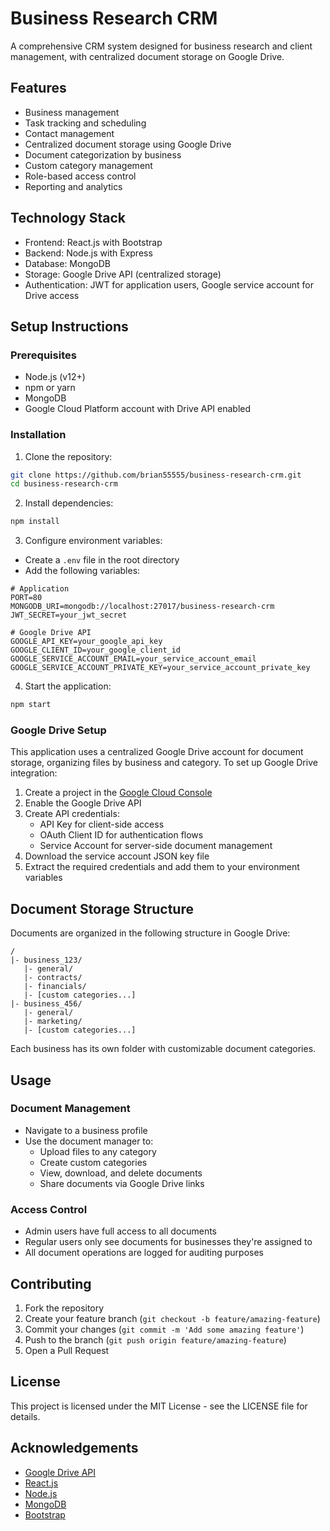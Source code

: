 # Business Research CRM

A comprehensive CRM system designed for business research and client management, with centralized document storage on Google Drive.

## Features

- Business management
- Task tracking and scheduling
- Contact management
- Centralized document storage using Google Drive
- Document categorization by business
- Custom category management
- Role-based access control
- Reporting and analytics

## Technology Stack

- Frontend: React.js with Bootstrap
- Backend: Node.js with Express
- Database: MongoDB
- Storage: Google Drive API (centralized storage)
- Authentication: JWT for application users, Google service account for Drive access

## Setup Instructions

### Prerequisites

- Node.js (v12+)
- npm or yarn
- MongoDB
- Google Cloud Platform account with Drive API enabled

### Installation

1. Clone the repository:
```bash
git clone https://github.com/brian55555/business-research-crm.git
cd business-research-crm
```

2. Install dependencies:
```bash
npm install
```

3. Configure environment variables:
- Create a `.env` file in the root directory
- Add the following variables:
```
# Application
PORT=80
MONGODB_URI=mongodb://localhost:27017/business-research-crm
JWT_SECRET=your_jwt_secret

# Google Drive API
GOOGLE_API_KEY=your_google_api_key
GOOGLE_CLIENT_ID=your_google_client_id
GOOGLE_SERVICE_ACCOUNT_EMAIL=your_service_account_email
GOOGLE_SERVICE_ACCOUNT_PRIVATE_KEY=your_service_account_private_key
```

4. Start the application:
```bash
npm start
```

### Google Drive Setup

This application uses a centralized Google Drive account for document storage, organizing files by business and category. To set up Google Drive integration:

1. Create a project in the [Google Cloud Console](https://console.cloud.google.com/)
2. Enable the Google Drive API
3. Create API credentials:
   - API Key for client-side access
   - OAuth Client ID for authentication flows
   - Service Account for server-side document management
4. Download the service account JSON key file
5. Extract the required credentials and add them to your environment variables

## Document Storage Structure

Documents are organized in the following structure in Google Drive:

```
/
|- business_123/
   |- general/
   |- contracts/
   |- financials/
   |- [custom categories...]
|- business_456/
   |- general/
   |- marketing/
   |- [custom categories...]
```

Each business has its own folder with customizable document categories.

## Usage

### Document Management

- Navigate to a business profile
- Use the document manager to:
  - Upload files to any category
  - Create custom categories
  - View, download, and delete documents
  - Share documents via Google Drive links

### Access Control

- Admin users have full access to all documents
- Regular users only see documents for businesses they're assigned to
- All document operations are logged for auditing purposes

## Contributing

1. Fork the repository
2. Create your feature branch (`git checkout -b feature/amazing-feature`)
3. Commit your changes (`git commit -m 'Add some amazing feature'`)
4. Push to the branch (`git push origin feature/amazing-feature`)
5. Open a Pull Request

## License

This project is licensed under the MIT License - see the LICENSE file for details.

## Acknowledgements

- [Google Drive API](https://developers.google.com/drive)
- [React.js](https://reactjs.org/)
- [Node.js](https://nodejs.org/)
- [MongoDB](https://www.mongodb.com/)
- [Bootstrap](https://getbootstrap.com/)
